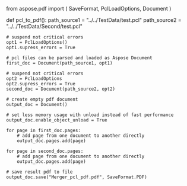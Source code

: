 from aspose.pdf import (
    SaveFormat,
    PclLoadOptions,
    Document
)


def pcl_to_pdf():
    path_source1 = "../../TestData/test.pcl"
    path_source2 = "../../TestData/Second/test.pcl"

    # suspend not critical errors
    opt1 = PclLoadOptions()
    opt1.supress_errors = True

    # pcl files can be parsed and loaded as Aspose Document
    first_doc = Document(path_source1, opt1)

    # suspend not critical errors
    opt2 = PclLoadOptions
    opt2.supress_errors = True
    second_doc = Document(path_source2, opt2)

    # create empty pdf document
    output_doc = Document()

    # set less memory usage with unload instead of fast performance
    output_doc.enable_object_unload = True

    for page in first_doc.pages:
        # add page from one document to another directly
        output_doc.pages.add(page)

    for page in second_doc.pages:
        # add page from one document to another directly
        output_doc.pages.add(page)

    # save result pdf to file
    output_doc.save("Merger_pcl_pdf.pdf", SaveFormat.PDF)
